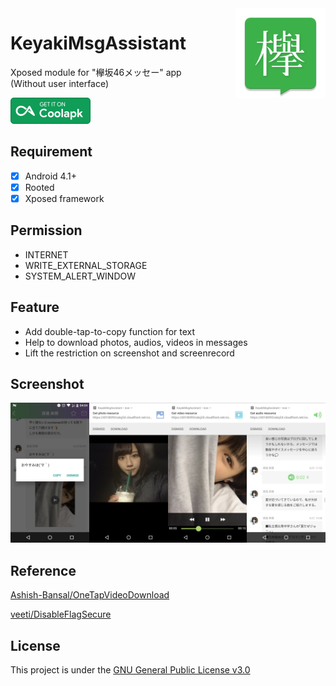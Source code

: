 <img src="/app/src/main/res/mipmap-xxxhdpi/ic_launcher.png" alt="logo" width="144" height="144" align="right" />

# KeyakiMsgAssistant
Xposed module for "欅坂46メッセー" app  
(Without user interface)

<a href="https://www.coolapk.com/apk/com.nondanee.keyakimsgassistant"><img alt="Get it on Coolapk" src="./coolapk-badge.png" height=42px /></a>

## Requirement
- [x] Android 4.1+
- [x] Rooted
- [x] Xposed framework

## Permission
- INTERNET
- WRITE_EXTERNAL_STORAGE
- SYSTEM_ALERT_WINDOW

## Feature
- Add double-tap-to-copy function for text
- Help to download photos, audios, videos in messages
- Lift the restriction on screenshot and screenrecord

## Screenshot
<img alt="text" src="screenshots/text.jpg" width="25%"/><img alt="photo" src="screenshots/photo.jpg" width="25%"/><img alt="video" src="screenshots/video.jpg" width="25%"/><img alt="audio" src="screenshots/audio.jpg" width="25%"/>

## Reference

[Ashish-Bansal/OneTapVideoDownload](https://github.com/Ashish-Bansal/OneTapVideoDownload)

[veeti/DisableFlagSecure](https://github.com/veeti/DisableFlagSecure)

## License

This project is under the [GNU General Public License v3.0](https://www.gnu.org/licenses/gpl-3.0.en.html)